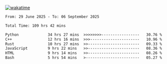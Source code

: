 [![wakatime](https://wakatime.com/badge/user/879aea6b-e969-410f-b0b6-2bb4510bea6f.svg)](https://wakatime.com/@879aea6b-e969-410f-b0b6-2bb4510bea6f)
<!--START_SECTION:waka-->

```txt
From: 29 June 2025 - To: 06 September 2025

Total Time: 109 hrs 42 mins

Python             34 hrs 27 mins  >>>>>>>>-----------------   30.76 %
C++                12 hrs 16 mins  >>>----------------------   10.96 %
Rust               10 hrs 27 mins  >>-----------------------   09.33 %
JavaScript         9 hrs 22 mins   >>-----------------------   08.36 %
HTML               9 hrs 14 mins   >>-----------------------   08.26 %
Bash               5 hrs 54 mins   >------------------------   05.27 %
```

<!--END_SECTION:waka-->
